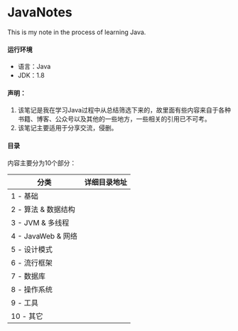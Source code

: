 # JavaNotes
This is my note in the process of learning Java.

#### 运行环境
 - 语言：Java
 - JDK：1.8

#### 声明：
1. 该笔记是我在学习Java过程中从总结筛选下来的，故里面有些内容来自于各种书籍、博客、公众号以及其他的一些地方，一些相关的引用已不可考。
2. 该笔记主要适用于分享交流，侵删。

#### 目录
内容主要分为10个部分：


| 分类 | 详细目录地址                                                    | 
| ---- | ---------------------------------------------------------- | 
| 1 - 基础    | []() |
| 2 - 算法 & 数据结构    | []() |
| 3 - JVM & 多线程    | []() |
| 4 - JavaWeb & 网络    | []() |
| 5 - 设计模式    | []() |
| 6 - 流行框架    | []() |
| 7 - 数据库    | []() |
| 8 - 操作系统    | []() |
| 9 - 工具    | []() |
| 10 - 其它    | []() |
